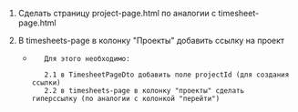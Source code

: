1. Сделать страницу project-page.html по аналогии с timesheet-page.html
2. В timesheets-page в колонку "Проекты" добавить ссылку на проект
   
   *        Для этого необходимо:
            
            2.1 в TimesheetPageDto добавить поле projectId (для создания ссылки)
            2.2 в timesheets-page в колонку "проекты" сделать гиперссылку (по аналогии с колонкой "перейти")